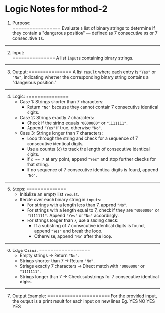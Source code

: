 
Logic Notes for mthod-2
====================================

1. Purpose:  
=================
   Evaluate a list of binary strings to determine if they contain a "dangerous position" — defined as 7 consecutive `0`s or 7 consecutive `1`s.

---

2. Input:  
===============
   A list `inputs` containing binary strings.

---

3. Output: 
=============== 
   A list `result` where each entry is `"Yes"` or `"No"`, indicating whether the corresponding binary string contains a "dangerous position."

---

4. Logic:
===============
   - Case 1: Strings shorter than 7 characters:
     - Return `"No"` because they cannot contain 7 consecutive identical digits.
   - Case 2: Strings exactly 7 characters:
     - Check if the string equals `"0000000"` or `"1111111"`.
     - Append `"Yes"` if true, otherwise `"No"`.
   - Case 3: Strings longer than 7 characters:
     - Loop through the string and check for a sequence of 7 consecutive identical digits.
     - Use a counter (`c`) to track the length of consecutive identical digits.
     - If `c == 7` at any point, append `"Yes"` and stop further checks for that string.
     - If no sequence of 7 consecutive identical digits is found, append `"No"`.

---

5. Steps:
==============
   - Initialize an empty list `result`.
   - Iterate over each binary string in `inputs`:
     - For strings with a length less than 7, append `"No"`.
     - For strings with a length equal to 7, check if they are `"0000000"` or `"1111111"`. Append `"Yes"` or `"No"` accordingly.
     - For strings longer than 7, use a sliding check:
       - If a substring of 7 consecutive identical digits is found, append `"Yes"` and break the loop.
       - Otherwise, append `"No"` after the loop.

---

6. Edge Cases:
==================
   - Empty strings → Return `"No"`.
   - Strings shorter than 7 → Return `"No"`.
   - Strings exactly 7 characters → Direct match with `"0000000"` or `"1111111"`.
   - Strings longer than 7 → Check substrings for 7 consecutive identical digits.

---

7. Output Example:
======================
   For the provided input, the output is a print result for each input on new lines
Eg.
YES
NO
YES
YES